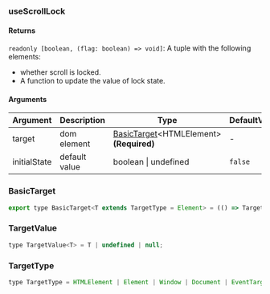 ### useScrollLock

#### Returns
`readonly [boolean, (flag: boolean) => void]`: A tuple with the following elements:
- whether scroll is locked.
- A function to update the value of lock state.

#### Arguments
|Argument|Description|Type|DefaultValue|
|---|---|---|---|
|target|dom element|[BasicTarget](#BasicTarget)&lt;HTMLElement&gt;  **(Required)**|-|
|initialState|default value|boolean \| undefined |`false`|

### BasicTarget

```js
export type BasicTarget<T extends TargetType = Element> = (() => TargetValue<T>) | TargetValue<T> | MutableRefObject<TargetValue<T>>;
```

### TargetValue

```js
type TargetValue<T> = T | undefined | null;
```

### TargetType

```js
type TargetType = HTMLElement | Element | Window | Document | EventTarget;
```